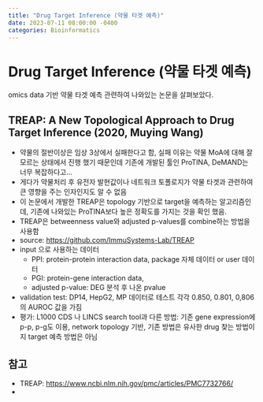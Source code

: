 ```yaml
---
title: "Drug Target Inference (약물 타겟 예측)"
date: 2023-07-11 08:00:00 -0400
categories: Bioinformatics
---
```

   
# Drug Target Inference (약물 타겟 예측)

omics data 기반 약물 타겟 예측 관련하여 나와있는 논문을 살펴보았다.

## TREAP: A New Topological Approach to Drug Target Inference (2020, Muying Wang)

- 약물의 절반이상은 임상 3상에서 실패한다고 함, 실패 이유는 약물 MoA에 대해 잘 모르는 상태에서 진행 했기 때문인데 기존에 개발된 툴인 ProTINA, DeMAND는 너무 복잡하다고...
- 게다가 약물처리 후 유전자 발현값이나 네트워크 토폴로지가 약물 타겟과 관련하여 큰 영향을 주는 인자인지도 알 수 없음
- 이 논문에서 개발한 TREAP은 topology 기반으로 target을 예측하는 알고리즘인데, 기존에 나와있는 ProTINA보다 높은 정확도를 가지는 것을 확인 했음.
- TREAP은 betweenness value와 adjusted p-values를 combine하는 방법을 사용함
- source: https://github.com/ImmuSystems-Lab/TREAP
- input 으로 사용하는 데이터
    - PPI: protein-protein interaction data, package 자체 데이터 or user 데이터 
    - PGI: protein-gene interaction data, 
    - adjusted p-value: DEG 분석 후 나온 pvalue
- validation test: DP14, HepG2, MP 데이터로 테스트 각각 0.850, 0.801, 0,806 의 AUROC 값을 가짐
- 평가: L1000 CDS 나 LINCS search tool과 다른 방법: 기존 gene expression에 p-p, p-g도 이용, network topology 기반, 기존 방법은 유사한 drug 찾는 방법이지 target 예측 방법은 아님

## 참고
- TREAP: https://www.ncbi.nlm.nih.gov/pmc/articles/PMC7732766/
- 
